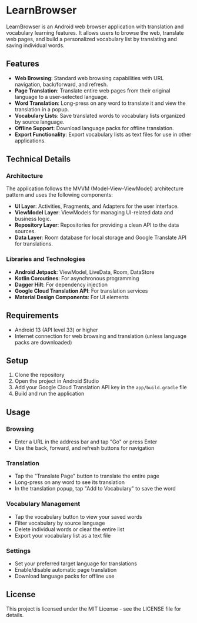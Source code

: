 # LearnBrowser

LearnBrowser is an Android web browser application with translation and vocabulary learning features. It allows users to browse the web, translate web pages, and build a personalized vocabulary list by translating and saving individual words.

## Features

- **Web Browsing**: Standard web browsing capabilities with URL navigation, back/forward, and refresh.
- **Page Translation**: Translate entire web pages from their original language to a user-selected language.
- **Word Translation**: Long-press on any word to translate it and view the translation in a popup.
- **Vocabulary Lists**: Save translated words to vocabulary lists organized by source language.
- **Offline Support**: Download language packs for offline translation.
- **Export Functionality**: Export vocabulary lists as text files for use in other applications.

## Technical Details

### Architecture

The application follows the MVVM (Model-View-ViewModel) architecture pattern and uses the following components:

- **UI Layer**: Activities, Fragments, and Adapters for the user interface.
- **ViewModel Layer**: ViewModels for managing UI-related data and business logic.
- **Repository Layer**: Repositories for providing a clean API to the data sources.
- **Data Layer**: Room database for local storage and Google Translate API for translations.

### Libraries and Technologies

- **Android Jetpack**: ViewModel, LiveData, Room, DataStore
- **Kotlin Coroutines**: For asynchronous programming
- **Dagger Hilt**: For dependency injection
- **Google Cloud Translation API**: For translation services
- **Material Design Components**: For UI elements

## Requirements

- Android 13 (API level 33) or higher
- Internet connection for web browsing and translation (unless language packs are downloaded)

## Setup

1. Clone the repository
2. Open the project in Android Studio
3. Add your Google Cloud Translation API key in the `app/build.gradle` file
4. Build and run the application

## Usage

### Browsing

- Enter a URL in the address bar and tap "Go" or press Enter
- Use the back, forward, and refresh buttons for navigation

### Translation

- Tap the "Translate Page" button to translate the entire page
- Long-press on any word to see its translation
- In the translation popup, tap "Add to Vocabulary" to save the word

### Vocabulary Management

- Tap the vocabulary button to view your saved words
- Filter vocabulary by source language
- Delete individual words or clear the entire list
- Export your vocabulary list as a text file

### Settings

- Set your preferred target language for translations
- Enable/disable automatic page translation
- Download language packs for offline use

## License

This project is licensed under the MIT License - see the LICENSE file for details.
